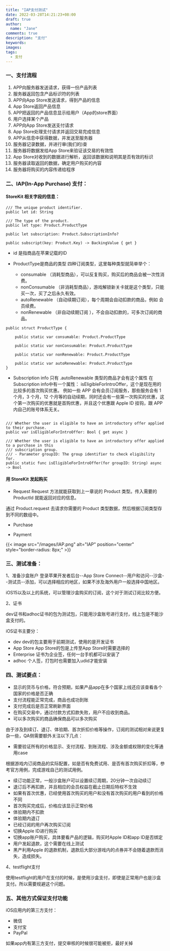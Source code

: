 ```yaml
---
title: "IAP支付测试"
date: 2022-03-28T14:21:23+08:00
draft: true
author:
  name: "Jane"
comments: true
description: "支付"
keywords:
images:
tags:
  - 支付
---
```


### 一、支付流程

1. APP向服务器发送请求，获得一份产品列表
2. 服务器返回包含产品标识符的列表
3. APP向App Store发送请求，得到产品的信息
4. App Store返回产品信息
5. APP把返回的产品信息显示给用户（App的store界面）
6. 用户选择某个产品
7. APP向App Store发送支付请求
8. App Store处理支付请求并返回交易完成信息
9. APP从信息中获得数据，并发送至服务器
10. 服务器记录数据，并进行审(我们的)查
11. 服务器将数据发给App Store来验证该交易的有效性
12. App Store对收到的数据进行解析，返回该数据和说明其是否有效的标识
13. 服务器读取返回的数据，确定用户购买的内容
14. 服务器将购买的内容传递给程序

### 二、IAP(In‑App Purchase) 支付：
#### StoreKit 相关字段的信息：

```Obj-c
/// The unique product identifier.
public let id: String

/// The type of the product.
public let type: Product.ProductType

public let subscription: Product.SubscriptionInfo?

public subscript(key: Product.Key) -> BackingValue { get }
```
- id 是指商品在苹果记载的ID


- ProductType是商品的类型
 四种订阅类型，这里每种类型就简单举个：

  - consumable （消耗型商品），可以反复购买，购买后的商品会被一次性消费。
  - nonConsumable （非消耗型商品），游戏解锁新关卡就是这个类型，只能买一次，买了之后永久有效。
  - autoRenewable （自动续期订阅），每个周期会自动扣款的商品，例如 会员续费。
  - nonRenewable （非自动续期订阅 ），不会自动扣款的，可多次订阅的商品。

```Obj-c
public struct ProductType {

    public static var consumable: Product.ProductType

    public static var nonConsumable: Product.ProductType

    public static var nonRenewable: Product.ProductType

    public static var autoRenewable: Product.ProductType
}
```
- Subscription info 只有 .autoRenewable 类型的商品才会有这个属性
在Subscription info中有一个属性： isEligibleForIntroOffer，这个是现在用的比较多的首次购买优惠。
例如一些 APP 会有会员订阅服务，那些服务会有 1 个月，3 个月，12 个月等的自动续期，同时还会有一些第一次购买的优惠，这个第一次购买的优惠就是首购优惠，并且这个优惠跟 Apple ID 挂钩，跟 APP 内自己的账号体系无关。

```Obj-c

/// Whether the user is eligible to have an introductory offer applied to their purchase.
public var isEligibleForIntroOffer: Bool { get async }

/// Whether the user is eligible to have an introductory offer applied to a purchase in this
/// subscription group.
/// - Parameter groupID: The group identifier to check eligibility for.
public static func isEligibleForIntroOffer(for groupID: String) async -> Bool

```

#### 用 StoreKit 发起购买
- Request
Request 方法就能获取到上一章说的 Product 类型。传入需要的 ProductId 就能返回对应的信息。

通过 Product.request 去请求你需要的 Product 类型数据，然后根据订阅类型存到不同的数组中。

- Purchase

- Payment

{{< image src="/images/IAP.png" alt="IAP" position="center" style="border-radius: 8px;" >}}

### 三、测试准备：
1、准备沙盒账户
登录苹果开发者后台--App Store Connect--用户和访问--沙盒--测试员--添加，可以选择相应的地区，如果不涉及海外用户一般选择中国地区。

iOS15以及以上的系统，可以管理沙盒购买的订阅，这个对于测试订阅比较方便。

2、证书

dev证书和adhoc证书的包为测试包，只能用沙盒账号进行支付，线上包是不能沙盒支付的。

iOS证书主要分：

  - dev dev的包主要用于前期测试，使用的是开发证书
  - App Store  App Store的包是上传至App Store时需要选择的
  - Enterprise  证书为企业签，任何一台手机都可以安装了
  - adhoc 个人签，打包时也需要加入udid才能安装
 

### 四、测试要点：
- 显示的货币与价格，符合预期，如果产品app在多个国家上线还应该查看各个国家的价格是否正确
- 支付流程能正常完成，商品也成功到账
- 支付完成后是否正常刷新界面
- 在购买交易中，通过付款方式扣款失败，用户不应收到商品。
- 可以多次购买的商品确保商品可以多次购买

由于涉及到续订、退订、体验期、首次折扣价格等操作，订阅的测试相对来说更复杂一些，QA侧需要额外关注以下几点：

- 需要验证所有的价格显示、支付流程、到账流程、涉及金额或权限的变化等通用case

根据游戏内订阅商品的实际配置，如是否有免费试用、是否有首次购买折扣等，参考官方用例，完成游戏自己的测试用例。

- 续订功能正常，一般沙盒账户可以设置续订周期，20分钟一次自动续订
- 退订后不再扣款，并且相应的会员权益在截止日期后特权不生效
- 如果有首次优惠，已经使用首次购买的用户和没有首次购买的用户看到的价格不同
- 首次购买完成后，价格应该显示正常价格
- 体验期内不扣款
- 体验期内退订
- 已经订阅的用户再次购买订阅
- 切换Apple ID进行购买
- 切换app账户购买，具体要看产品的逻辑，购买时Apple ID和app ID是否绑定
- 用户发起退款，这个需要在线上测试
- 黑产利用Apple 的退款机制，退款后大部分游戏内的点券并不会随着退款而消失，造成损失。

4、testflight支付

 使用testflight的用户在支付的时候，是使用沙盒支付，即使是正常用户也是沙盒支付。所以需要规避这个问题。

### 五、其他方式保证支付功能

iOS应用内的第三方支付：

- 微信
- 支付宝
- PayPal

如果app内有第三方支付，提交审核的时候很可能被拒，最好关掉
